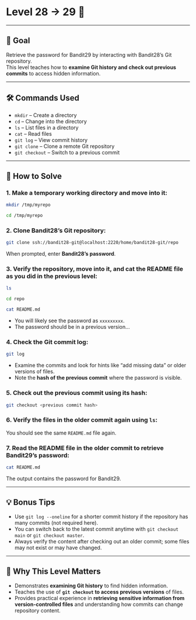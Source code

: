# Level 28 → 29 🔐

---

## 🎯 Goal  

Retrieve the password for Bandit29 by interacting with Bandit28’s Git repository.  
This level teaches how to **examine Git history and check out previous commits** to access hidden information.  

---

## 🛠 Commands Used  

- `mkdir` – Create a directory  
- `cd` – Change into the directory  
- `ls` – List files in a directory  
- `cat` – Read files  
- `git log` – View commit history
- `git clone` – Clone a remote Git repository  
- `git checkout` – Switch to a previous commit  

---

## 🚀 How to Solve  

### 1. Make a temporary working directory and move into it:
```bash
mkdir /tmp/myrepo
```
```bash 
cd /tmp/myrepo
```

### 2. Clone Bandit28’s Git repository:
```bash
git clone ssh://bandit28-git@localhost:2220/home/bandit28-git/repo
``` 
When prompted, enter **Bandit28’s password**. 

### 3. Verify the repository, move into it, and cat the README file as you did in the previous level:
```bash
ls
``` 
```bash 
cd repo
```
```bash
cat README.md
```
- You will likely see the password as `xxxxxxxxx`.
- The password should be in a previous version...

### 4. Check the Git commit log:
```bash
git log
```
- Examine the commits and look for hints like “add missing data” or older versions of files.  
- Note the **hash of the previous commit** where the password is visible.  

### 5. Check out the previous commit using its hash:
```bash
git checkout <previous commit hash>
```

### 6. Verify the files in the older commit again using `ls`:

You should see the same `README.md` file again.  

### 7. Read the README file in the older commit to retrieve Bandit29’s password:
```bash
cat README.md
``` 
The output contains the password for Bandit29.  

---

## 💡 Bonus Tips  

- Use `git log --oneline` for a shorter commit history if the repository has many commits (not required here).  
- You can switch back to the latest commit anytime with `git checkout main` or `git checkout master`.  
- Always verify the content after checking out an older commit; some files may not exist or may have changed.  

---

## 🧠 Why This Level Matters  

- Demonstrates **examining Git history** to find hidden information.  
- Teaches the use of **`git checkout` to access previous versions** of files.  
- Provides practical experience in **retrieving sensitive information from version-controlled files** and understanding how commits can change repository content.  

